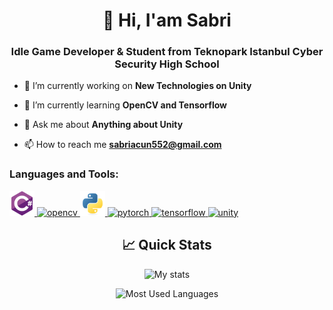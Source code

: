 <h1 align="center"> 👋 Hi, I'am Sabri</h1>
<h3 align="center">Idle Game Developer & Student from Teknopark Istanbul Cyber Security High School</h3>

- 🔭 I’m currently working on **New Technologies on Unity**

- 🌱 I’m currently learning **OpenCV and Tensorflow**

- 💬 Ask me about **Anything about Unity**

- 📫 How to reach me **sabriacun552@gmail.com**

<h3 

<h3 align="left">Languages and Tools:</h3>
<p align="left"> <a href="https://www.w3schools.com/cs/" target="_blank" rel="noreferrer"> <img src="https://raw.githubusercontent.com/devicons/devicon/master/icons/csharp/csharp-original.svg" alt="csharp" width="40" height="40"/> </a> <a href="https://opencv.org/" target="_blank" rel="noreferrer"> <img src="https://www.vectorlogo.zone/logos/opencv/opencv-icon.svg" alt="opencv" width="40" height="40"/> </a> <a href="https://www.python.org" target="_blank" rel="noreferrer"> <img src="https://raw.githubusercontent.com/devicons/devicon/master/icons/python/python-original.svg" alt="python" width="40" height="40"/> </a> <a href="https://pytorch.org/" target="_blank" rel="noreferrer"> <img src="https://www.vectorlogo.zone/logos/pytorch/pytorch-icon.svg" alt="pytorch" width="40" height="40"/> </a> <a href="https://www.tensorflow.org" target="_blank" rel="noreferrer"> <img src="https://www.vectorlogo.zone/logos/tensorflow/tensorflow-icon.svg" alt="tensorflow" width="40" height="40"/> </a> <a href="https://unity.com/" target="_blank" rel="noreferrer"> <img src="https://www.vectorlogo.zone/logos/unity3d/unity3d-icon.svg" alt="unity" width="40" height="40"/> </a> </p>

<h2 align="center">📈 Quick Stats </h2> 
<p align="center">
  <img src="https://github-readme-stats.vercel.app/api?username=SabriACUN&show_icons=true&theme=radical" alt="My stats">  
</p>
<p align="center">
  <img src="https://github-readme-stats.vercel.app/api/top-langs/?username=SabriACUN&layout=compact&show_icons=true&theme=radical" alt="Most Used Languages">
</p>

